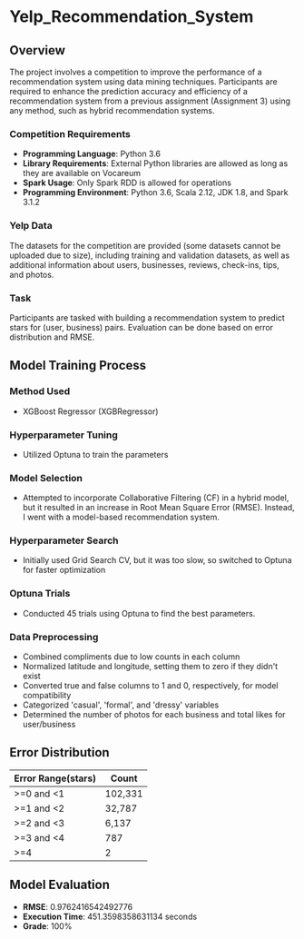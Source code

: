 # Yelp_Recommendation_System

## Overview
The project involves a competition to improve the performance of a recommendation system using data mining techniques. Participants are required to enhance the prediction accuracy and efficiency of a recommendation system from a previous assignment (Assignment 3) using any method, such as hybrid recommendation systems.

### Competition Requirements
- **Programming Language**: Python 3.6
- **Library Requirements**: External Python libraries are allowed as long as they are available on Vocareum
- **Spark Usage**: Only Spark RDD is allowed for operations
- **Programming Environment**: Python 3.6, Scala 2.12, JDK 1.8, and Spark 3.1.2

### Yelp Data
The datasets for the competition are provided (some datasets cannot be uploaded due to size), including training and validation datasets, as well as additional information about users, businesses, reviews, check-ins, tips, and photos.

### Task
Participants are tasked with building a recommendation system to predict stars for (user, business) pairs. Evaluation can be done based on error distribution and RMSE.

## Model Training Process

### Method Used
- XGBoost Regressor (XGBRegressor)

### Hyperparameter Tuning
- Utilized Optuna to train the parameters

### Model Selection
- Attempted to incorporate Collaborative Filtering (CF) in a hybrid model, but it resulted in an increase in Root Mean Square Error (RMSE). Instead, I went with a model-based recommendation system.

### Hyperparameter Search
- Initially used Grid Search CV, but it was too slow, so switched to Optuna for faster optimization

### Optuna Trials
- Conducted 45 trials using Optuna to find the best parameters.

### Data Preprocessing
- Combined compliments due to low counts in each column
- Normalized latitude and longitude, setting them to zero if they didn't exist
- Converted true and false columns to 1 and 0, respectively, for model compatibility
- Categorized 'casual', 'formal', and 'dressy' variables
- Determined the number of photos for each business and total likes for user/business


## Error Distribution

| Error Range(stars)    | Count   |
|-----------------|---------|
| >=0 and <1      | 102,331 |
| >=1 and <2      | 32,787  |
| >=2 and <3      | 6,137   |
| >=3 and <4      | 787     |
| >=4             | 2       |

## Model Evaluation

- **RMSE**: 0.9762416542492776
- **Execution Time**: 451.3598358631134 seconds
- **Grade**: 100%


